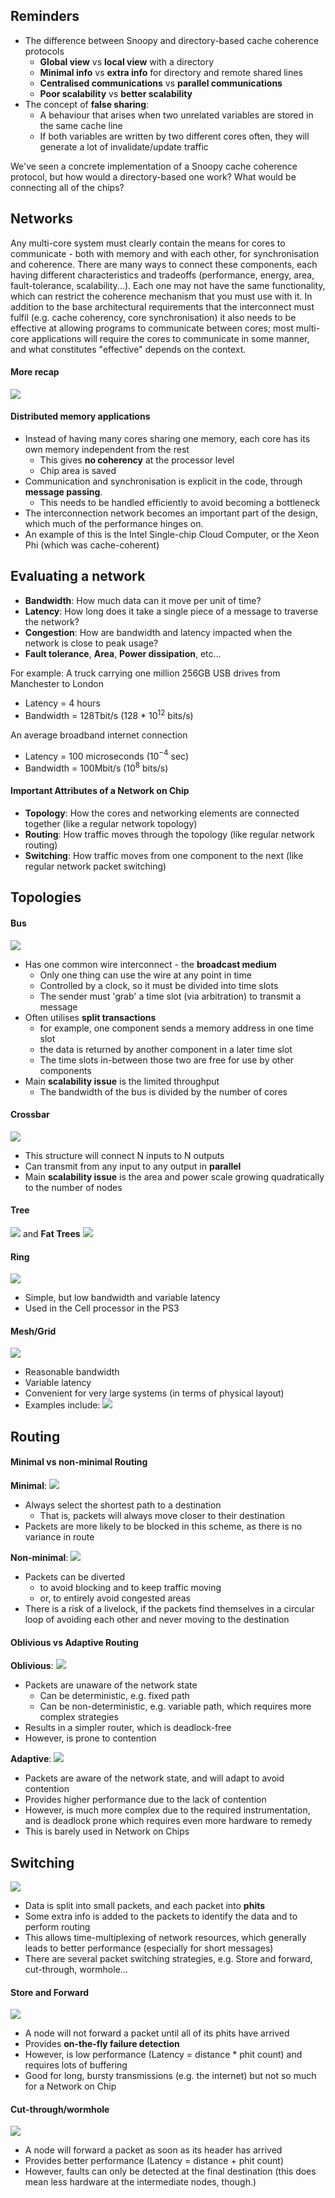 ## Reminders
- The difference between Snoopy and directory-based cache coherence protocols
	- **Global view** vs **local view** with a directory
	- **Minimal info** vs **extra info** for directory and remote shared lines
	- **Centralised communications** vs **parallel communications**
	- **Poor scalability** vs **better scalability**
- The concept of **false sharing**:
	- A behaviour that arises when two unrelated variables are stored in the same cache line
	- If both variables are written by two different cores often, they will generate a lot of invalidate/update traffic

We've seen a concrete implementation of a Snoopy cache coherence protocol, but how would a directory-based one work? What would be connecting all of the chips?
## Networks
Any multi-core system must clearly contain the means for cores to communicate - both with memory and with each other, for synchronisation and coherence. There are many ways to connect these components, each having different characteristics and tradeoffs (performance, energy, area, fault-tolerance, scalability...). Each one may not have the same 
functionality, which can restrict the coherence mechanism that you must use with it.
In addition to the base architectural requirements that the interconnect must fulfil (e.g. cache coherency, core synchronisation) it also needs to be effective at allowing programs to communicate between cores; most multi-core applications will require the cores to communicate in some manner, and what constitutes "effective" depends on the context.
#### More recap
![](Pasted%20image%2020230425104435.png)
#### Distributed memory applications
- Instead of having many cores sharing one memory, each core has its own memory independent from the rest
	- This gives **no coherency** at the processor level
	- Chip area is saved
- Communication and synchronisation is explicit in the code, through **message passing**.
	- This needs to be handled efficiently to avoid becoming a bottleneck
- The interconnection network becomes an important part of the design, which much of the performance hinges on.
- An example of this is the Intel Single-chip Cloud Computer, or the Xeon Phi (which was cache-coherent)
## Evaluating a network
- **Bandwidth**: How much data can it move per unit of time?
- **Latency**: How long does it take a single piece of a message to traverse the network?
- **Congestion**: How are bandwidth and latency impacted when the network is close to peak usage?
- **Fault tolerance**, **Area**, **Power dissipation**, etc...

For example:
A truck carrying one million 256GB USB drives from Manchester to London
- Latency = 4 hours
- Bandwidth = 128Tbit/s (128 * 10$^{12}$ bits/s)

An average broadband internet connection
- Latency = 100 microseconds (10$^{-4}$ sec)
- Bandwidth = 100Mbit/s (10$^{8}$ bits/s)

#### Important Attributes of a Network on Chip
- **Topology**: How the cores and networking elements are connected together (like a regular network topology)
- **Routing**: How traffic moves through the topology (like regular network routing)
- **Switching**: How traffic moves from one component to the next (like regular network packet switching)

## Topologies
#### Bus
![](Pasted%20image%2020230425110226.png)
- Has one common wire interconnect - the **broadcast medium**
	- Only one thing can use the wire at any point in time
	- Controlled by a clock, so it must be divided into time slots
	- The sender must 'grab' a time slot (via arbitration) to transmit a message
- Often utilises **split transactions**
	- for example, one component sends a memory address in one time slot
	- the data is returned by another component in a later time slot
	- The time slots in-between those two are free for use by other components
- Main **scalability issue** is the limited throughput
	- The bandwidth of the bus is divided by the number of cores

#### Crossbar
![](Pasted%20image%2020230425110642.png)
- This structure will connect N inputs to N outputs
- Can transmit from any input to any output in **parallel**
- Main **scalability issue** is the area and power scale growing quadratically to the number of nodes

#### Tree
![](Pasted%20image%2020230425110939.png)
and **Fat Trees**
![](Pasted%20image%2020230425111003.png)
#### Ring
![](Pasted%20image%2020230425111021.png)
- Simple, but low bandwidth and variable latency
- Used in the Cell processor in the PS3

#### Mesh/Grid
![](Pasted%20image%2020230425111239.png)
- Reasonable bandwidth
- Variable latency
- Convenient for very large systems (in terms of physical layout)
- Examples include:
![](Pasted%20image%2020230425111351.png)
## Routing
#### Minimal vs non-minimal Routing
**Minimal**:
![](Pasted%20image%2020230425111448.png)
- Always select the shortest path to a destination
	- That is, packets will always move closer to their destination
- Packets are more likely to be blocked in this scheme, as there is no variance in route

**Non-minimal**:
![](Pasted%20image%2020230425111658.png)
- Packets can be diverted
	- to avoid blocking and to keep traffic moving
	- or, to entirely avoid congested areas
- There is a risk of a livelock, if the packets find themselves in a circular loop of avoiding each other and never moving to the destination

#### Oblivious vs Adaptive Routing
**Oblivious**:
![](Pasted%20image%2020230425111954.png)
- Packets are unaware of the network state
	- Can be deterministic, e.g. fixed path
	- Can be non-deterministic, e.g. variable path, which requires more complex strategies
- Results in a simpler router, which is deadlock-free
- However, is prone to contention

**Adaptive**:
![](Pasted%20image%2020230425112421.png)
- Packets are aware of the network state, and will adapt to avoid contention
- Provides higher performance due to the lack of contention
- However, is much more complex due to the required instrumentation, and is deadlock prone which requires even more hardware to remedy
- This is barely used in Network on Chips

## Switching
![](Pasted%20image%2020230425112651.png)
- Data is split into small packets, and each packet into **phits**
- Some extra info is added to the packets to identify the data and to perform routing
- This allows time-multiplexing of network resources, which generally leads to better performance (especially for short messages)
- There are several packet switching strategies, e.g. Store and forward, cut-through, wormhole...

#### Store and Forward
![](Pasted%20image%2020230425113115.png)
- A node will not forward a packet until all of its phits have arrived
- Provides **on-the-fly failure detection**
- However, is low performance (Latency = distance * phit count) and requires lots of buffering
- Good for long, bursty transmissions (e.g. the internet) but not so much for a Network on Chip

#### Cut-through/wormhole
![](Pasted%20image%2020230425113345.png)
- A node will forward a packet as soon as its header has arrived
- Provides better performance (Latency = distance + phit count)
- However, faults can only be detected at the final destination (this does mean less hardware at the intermediate nodes, though.)